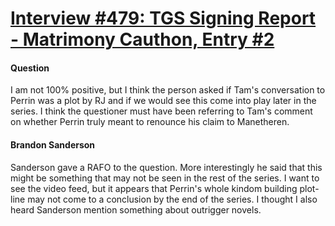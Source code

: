 # [Interview #479: TGS Signing Report - Matrimony Cauthon, Entry #2](https://www.theoryland.com/intvmain.php?i=479#2)

#### Question

I am not 100% positive, but I think the person asked if Tam's conversation to Perrin was a plot by RJ and if we would see this come into play later in the series. I think the questioner must have been referring to Tam's comment on whether Perrin truly meant to renounce his claim to Manetheren.

#### Brandon Sanderson

Sanderson gave a RAFO to the question. More interestingly he said that this might be something that may not be seen in the rest of the series. I want to see the video feed, but it appears that Perrin's whole kindom building plot-line may not come to a conclusion by the end of the series. I thought I also heard Sanderson mention something about outrigger novels.

